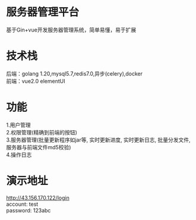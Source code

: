 # 服务器管理平台
基于Gin+vue开发服务器管理系统，简单易懂，易于扩展

# 技术栈
后端：golang 1.20,mysql5.7,redis7.0,异步(celery),docker  
前端：vue2.0 elementUI

# 功能
1.用户管理  
2.权限管理(精确到前端的按钮)  
3.服务器管理(批量更新程序如jar等, 实时更新进度, 实时更新日志, 批量分发文件, 服务器与前端文件md5校验)[](https://github.com/Lxb921006/Gin-bms/tree/dev/project/controller/assets)  
4.操作日志  

# 演示地址
http://43.156.170.122/login  
account: test  
password: 123abc  
